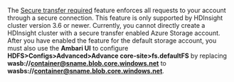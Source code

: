 The [Secure transfer required](../storage/storage-require-secure-transfer.md) feature enforces all requests to your account through a secure connection. This feature is only supported by HDInsight cluster version 3.6 or newer. Currently, you cannot directly create a HDInsight cluster with a secure transfer enabled Azure Storage account. After you have enabled the feature for the default storage account, you must also use the **Ambari UI** to configure **HDFS>Configs>Advanced>Advance core-site>fs.defaultFS** by replacing **wasb://container@sname.blob.core.windows.net** to **wasbs://container@sname.blob.core.windows.net**. 